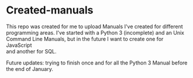# Created-manuals
This repo was created for me to upload Manuals I've created for different programming areas.
I've started with a Python 3 (incomplete) and an Unix Command Line Manuals, but in the future I want to create one for JavaScript \
and another for SQL.

Future updates: trying to finish once and for all the Python 3 Manual before the end of January.
